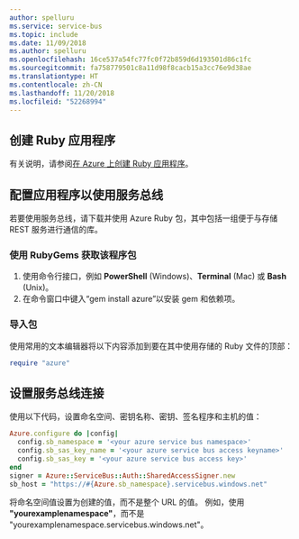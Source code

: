 ```yaml
---
author: spelluru
ms.service: service-bus
ms.topic: include
ms.date: 11/09/2018
ms.author: spelluru
ms.openlocfilehash: 16ce537a54fc77fc0f72b859d6d193501d86c1fc
ms.sourcegitcommit: fa758779501c8a11d98f8cacb15a3cc76e9d38ae
ms.translationtype: HT
ms.contentlocale: zh-CN
ms.lasthandoff: 11/20/2018
ms.locfileid: "52268994"
---
```

## <a name="create-a-ruby-application"></a>创建 Ruby 应用程序
有关说明，请参阅[在 Azure 上创建 Ruby 应用程序](../articles/virtual-machines/linux/classic/ruby-rails-web-app.md)。

## <a name="configure-your-application-to-use-service-bus"></a>配置应用程序以使用服务总线
若要使用服务总线，请下载并使用 Azure Ruby 包，其中包括一组便于与存储 REST 服务进行通信的库。

### <a name="use-rubygems-to-obtain-the-package"></a>使用 RubyGems 获取该程序包
1. 使用命令行接口，例如 **PowerShell** (Windows)、**Terminal** (Mac) 或 **Bash** (Unix)。
2. 在命令窗口中键入“gem install azure”以安装 gem 和依赖项。

### <a name="import-the-package"></a>导入包
使用常用的文本编辑器将以下内容添加到要在其中使用存储的 Ruby 文件的顶部：

```ruby
require "azure"
```

## <a name="set-up-a-service-bus-connection"></a>设置服务总线连接
使用以下代码，设置命名空间、密钥名称、密钥、签名程序和主机的值：

```ruby
Azure.configure do |config|
  config.sb_namespace = '<your azure service bus namespace>'
  config.sb_sas_key_name = '<your azure service bus access keyname>'
  config.sb_sas_key = '<your azure service bus access key>'
end
signer = Azure::ServiceBus::Auth::SharedAccessSigner.new
sb_host = "https://#{Azure.sb_namespace}.servicebus.windows.net"
```

将命名空间值设置为创建的值，而不是整个 URL 的值。 例如，使用 **"yourexamplenamespace"**，而不是 "yourexamplenamespace.servicebus.windows.net"。

